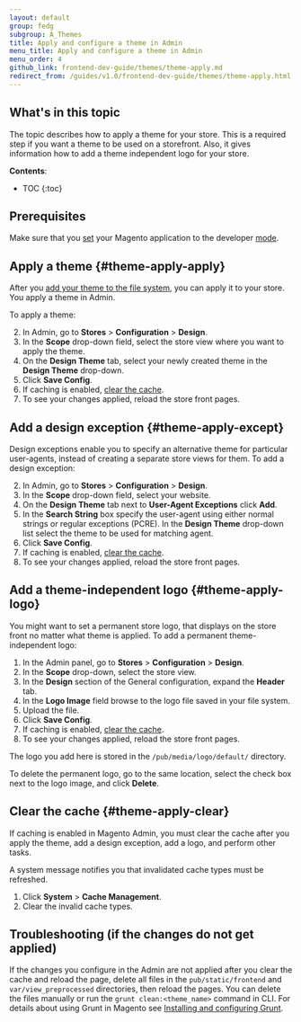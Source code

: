 ```yaml
---
layout: default
group: fedg
subgroup: A_Themes
title: Apply and configure a theme in Admin
menu_title: Apply and configure a theme in Admin
menu_order: 4
github_link: frontend-dev-guide/themes/theme-apply.md
redirect_from: /guides/v1.0/frontend-dev-guide/themes/theme-apply.html
---
```


<h2 id="theme-apply-overview">What's in this topic</h2>

The topic describes how to apply a theme for your store. This is a required step if you want a theme to be used on a storefront. 
Also, it gives information how to add a theme independent logo for your store.

**Contents**:

* TOC
{:toc}


## Prerequisites 

Make sure that you [set](#{{site.gdeurl}}config-guide/cli/config-cli-subcommands-mode.html) your Magento application to the developer [mode]({{site.gdeurl}}config-guide/bootstrap/magento-modes.html).


## Apply a theme {#theme-apply-apply}
After you <a href="{{site.gdeurl}}frontend-dev-guide/themes/theme-create.html">add your theme to the file system</a>, you can apply it to your store. You apply a theme in Admin.

To apply a theme:

2. In Admin, go to **Stores** > **Configuration** > **Design**.
3. In the **Scope** drop-down field, select the store view where you want to apply the theme.
4. On the **Design Theme** tab, select your newly created theme in the **Design Theme** drop-down.
5. Click **Save Config**.
6. If caching is enabled, <a href="#theme-apply-clear">clear the cache</a>. 
6. To see your changes applied, reload the store front pages.


## Add a design exception {#theme-apply-except}
Design exceptions enable you to specify an alternative theme for particular user-agents, instead of creating a separate store views for them.
To add a design exception:

2. In Admin, go to **Stores** > **Configuration** > **Design**.
3. In the **Scope** drop-down field, select your website.
4. On the **Design Theme** tab next to **User-Agent Exceptions** click **Add**.
5. In the **Search String** box specify the user-agent using either normal strings or regular exceptions (PCRE). In the **Design Theme** drop-down list select the theme to be used for matching agent.
6. Click **Save Config**.
7. If caching is enabled, <a href="#theme-apply-clear">clear the cache</a>. 
6. To see your changes applied, reload the store front pages.


## Add a theme-independent logo {#theme-apply-logo}
You might want to set a permanent store logo, that displays on the store front no matter what theme is applied.
To add a permanent theme-independent logo:

1. In the Admin panel, go to **Stores** > **Configuration** > **Design**.
2. In the **Scope** drop-down, select the store view.
3. In the **Design** section of the General configuration, expand the **Header** tab.
4. In the **Logo Image** field browse to the logo file saved in your file system.
6. Upload the file.
7. Click **Save Config**.
7. If caching is enabled, <a href="#theme-apply-clear">clear the cache</a>. 
8. To see your changes applied, reload the store front pages.

The logo you add here is stored in the `/pub/media/logo/default/` directory.

<div class="bs-callout bs-callout-warning" id="warning">
  <p>To delete the permanent logo, go to the same location, select the check box next to the logo image, and click <b>Delete</b>.</p>
</div>

## Clear the cache {#theme-apply-clear}
If caching is enabled in Magento Admin, you must clear the cache after you apply the theme, add a design exception, add a logo, and perform other tasks.

A system message notifies you that invalidated cache types must be refreshed.

1.	Click **System** > **Cache Management**.
2.	Clear the invalid cache types.

## Troubleshooting (if the changes do not get applied)

If the changes you configure in the Admin are not applied after you clear the cache and reload the page, delete all files in the `pub/static/frontend` and `var/view_preprocessed` directories, then reload the pages. You can delete the files manually or run the `grunt clean:<theme_name>` command in CLI. For details about using Grunt in Magento see [Installing and configuring Grunt]({{site.gdeurl}}frontend-dev-guide/css-topics/css_debug.html#grunt_prereq).

